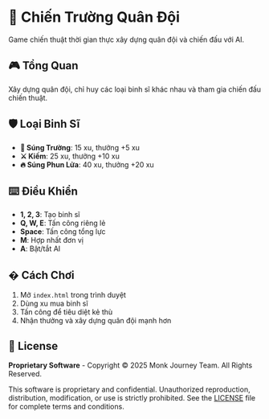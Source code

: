 # 🏰 Chiến Trường Quân Đội

Game chiến thuật thời gian thực xây dựng quân đội và chiến đấu với AI.

## 🎮 Tổng Quan

Xây dựng quân đội, chỉ huy các loại binh sĩ khác nhau và tham gia chiến đấu chiến thuật.

## 🛡️ Loại Binh Sĩ

- **🔫 Súng Trường**: 15 xu, thưởng +5 xu
- **⚔️ Kiếm**: 25 xu, thưởng +10 xu  
- **🔥 Súng Phun Lửa**: 40 xu, thưởng +20 xu

## ⌨️ Điều Khiển

- **1, 2, 3**: Tạo binh sĩ
- **Q, W, E**: Tấn công riêng lẻ
- **Space**: Tấn công tổng lực
- **M**: Hợp nhất đơn vị
- **A**: Bật/tắt AI

## � Cách Chơi

1. Mở `index.html` trong trình duyệt
2. Dùng xu mua binh sĩ
3. Tấn công để tiêu diệt kẻ thù
4. Nhận thưởng và xây dựng quân đội mạnh hơn

## 📄 License

**Proprietary Software** - Copyright © 2025 Monk Journey Team. All Rights Reserved.

This software is proprietary and confidential. Unauthorized reproduction, distribution, modification, or use is strictly prohibited. See the [LICENSE](LICENSE) file for complete terms and conditions.
